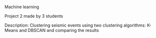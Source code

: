 Machine learning

Project 2 made by 3 students

Description:
Clustering seismic events using two clustering algorithms: K-Means and DBSCAN and comparing the results